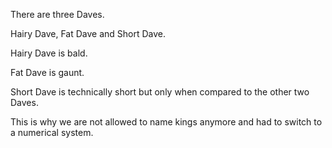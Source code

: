 There are three Daves.

Hairy Dave, Fat Dave and Short Dave.

Hairy Dave is bald.

Fat Dave is gaunt.

Short Dave is technically short but only when compared to the other two Daves.

This is why we are not allowed to name kings anymore and had to switch to a numerical system.